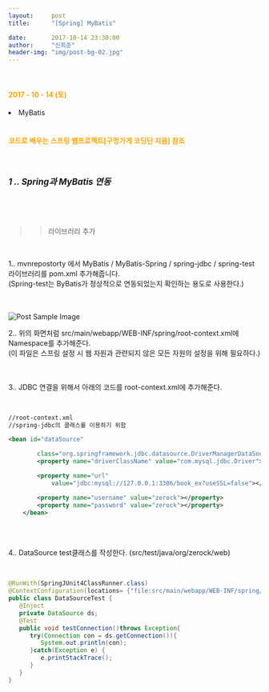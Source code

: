 ```yaml
---
layout:     post
title:      "[Spring] MyBatis"

date:       2017-10-14 23:30:00
author:     "신희준"
header-img: "img/post-bg-02.jpg"
---
```

<br>
<H4 style ="font-weight:bold; color : orange">2017 - 10 - 14 (토)</H4>
<li>MyBatis</li>

<br>
<H4 style ="font-weight:bold; color:orange;">코드로 배우는 스프링 웹프로젝트[구멍가게 코딩단 지음] 참조</H4>
<br>

<h5 style = "font-size: 17px; font-weight : bold;">1 .. Spring과 MyBatis 연동</h5>

<br><br>

>>라이브러리 추가

<br>
<p style="font-size:14px;">
1..  mvnrepostorty 에서 MyBatis / MyBatis-Spring / spring-jdbc / spring-test 라이브러리를 pom.xml 추가해줍니다. <br>
(Spring-test는 ByBatis가 정상적으로 연동되었는지 확인하는 용도로 사용한다.)
<br><br>
</p>

<br>
<img src="{{ site.baseurl }}/img/names.JPG" alt="Post Sample Image">


<p style="font-size:14px;">

2..  위의 화면처럼 src/main/webapp/WEB-INF/spring/root-context.xml에 Namespace를 추가해준다. <br>
(이 파일은 스프링 설정 시 웹 자원과 관련되지 않은 모든 자원의 설정을 위해 필요하다.)   

<br><br>
3..  JDBC 연결을 위해서 아래의 코드를 root-context.xml에 추가해준다.
</p>
<br>

~~~xml
//root-context.xml
//spring-jdbc의 클래스를 이용하기 위함

<bean id="dataSource"

		class="org.springframework.jdbc.datasource.DriverManagerDataSource">
		<property name="driverClassName" value="com.mysql.jdbc.Driver"></property>

		<property name="url"
			value="jdbc:mysql://127.0.0.1:3306/book_ex?useSSL=false"></property>

		<property name="username" value="zerock"></property>
		<property name="password" value="zerock"></property>
	</bean>
~~~

<br>
<p style="font-size:14px;">
<br>4.. DataSource test클래스를 작성한다. (src/test/java/org/zerock/web)
</p>

<br>

~~~java
@RunWith(SpringJUnit4ClassRunner.class)
@ContextConfiguration(locations= {"file:src/main/webapp/WEB-INF/spring/**/root-context.xml"})
public class DataSourceTest {
   @Inject
   private DataSource ds;
   @Test
   public void testConnection()throws Exception{      
      try(Connection con = ds.getConnection()){
         System.out.println(con);
      }catch(Exception e) {
         e.printStackTrace();
      }
   }
}
~~~

